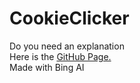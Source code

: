# CookieClicker
Do you need an explanation
<br>
Here is the <a href="https://thearchmage87.github.io/CookieClicker/">GitHub Page.</a>
<br>
Made with Bing AI
